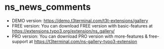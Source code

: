# ns_news_comments

- DEMO version: https://demo.t3terminal.com/t3t-extensions/gallery
- FREE version: You can download FREE version with basic-features at https://extensions.typo3.org/extension/ns_gallery/
- PRO version: You can download PRO version with more-features & free-support at https://t3terminal.com/ns-gallery-typo3-extension
